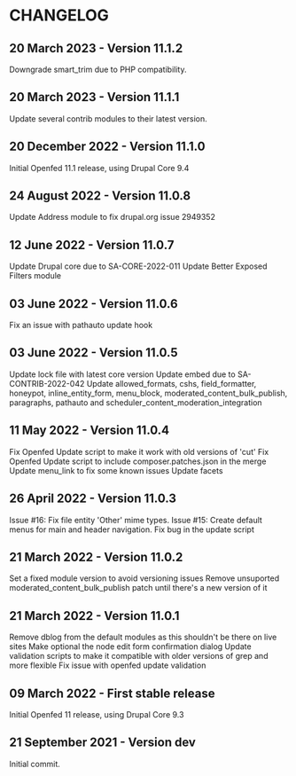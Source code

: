 CHANGELOG
=========

20 March 2023 - Version 11.1.2
------------------------------
  Downgrade smart_trim due to PHP compatibility.

20 March 2023 - Version 11.1.1
------------------------------
  Update several contrib modules to their latest version.

20 December 2022 - Version 11.1.0
------------------------------
  Initial Openfed 11.1 release, using Drupal Core 9.4

24 August 2022 - Version 11.0.8
------------------------------
  Update Address module to fix drupal.org issue 2949352

12 June 2022 - Version 11.0.7
------------------------------
  Update Drupal core due to SA-CORE-2022-011
  Update Better Exposed Filters module

03 June 2022 - Version 11.0.6
------------------------------
  Fix an issue with pathauto update hook

03 June 2022 - Version 11.0.5
------------------------------
  Update lock file with latest core version
  Update embed due to SA-CONTRIB-2022-042
  Update allowed_formats, cshs, field_formatter, honeypot, inline_entity_form, menu_block, moderated_content_bulk_publish, paragraphs, pathauto and scheduler_content_moderation_integration

11 May 2022 - Version 11.0.4
------------------------------
  Fix Openfed Update script to make it work with old versions of 'cut'
  Fix Openfed Update script to include composer.patches.json in the merge
  Update menu_link to fix some known issues
  Update facets

26 April 2022 - Version 11.0.3
------------------------------
  Issue #16: Fix file entity 'Other' mime types.
  Issue #15: Create default menus for main and header navigation.
  Fix bug in the update script

21 March 2022 - Version 11.0.2
------------------------------
  Set a fixed module version to avoid versioning issues
  Remove unsuported moderated_content_bulk_publish patch until there's a new version of it

21 March 2022 - Version 11.0.1
------------------------------
  Remove dblog from the default modules as this shouldn't be there on live sites
  Make optional the node edit form confirmation dialog
  Update validation scripts to make it compatible with older versions of grep and more flexible
  Fix issue with openfed update validation

09 March 2022 - First stable release
------------------------------
  Initial Openfed 11 release, using Drupal Core 9.3

21 September 2021 - Version dev
------------------------------
  Initial commit.
